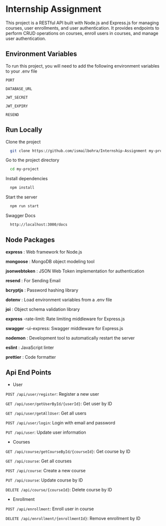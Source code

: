 
# Internship Assignment

This project is a RESTful API built with Node.js and Express.js for managing courses, user enrollments, and user authentication. It provides endpoints to perform CRUD operations on courses, enroll users in courses, and manage user authentication.


## Environment Variables

To run this project, you will need to add the following environment variables to your .env file

`PORT`

`DATABASE_URL`

`JWT_SECRET`

`JWT_EXPIRY`

`RESEND`


## Run Locally

Clone the project

```bash
  git clone https://github.com/ismailbohra/Internship-Assignment my-project
```

Go to the project directory

```bash
  cd my-project
```

Install dependencies

```bash
  npm install
```

Start the server

```bash
  npm run start
```
Swagger Docs

```bash
  http://localhost:3000/docs
```


## Node Packages 

**express** : Web framework for Node.js

**mongoose** : MongoDB object modeling tool

**jsonwebtoken** : JSON Web Token implementation for authentication

**resend** : For Sending Email

**bcryptjs** : Password hashing library

**dotenv** : Load environment variables from a .env file

**joi** : Object schema validation library

**express** -rate-limit: Rate limiting middleware for Express.js

**swagger** -ui-express: Swagger middleware for Express.js

**nodemon** : Development tool to automatically restart the server

**eslint** : JavaScript linter

**prettier** : Code formatter


## Api End Points

- User

`POST /api/user/register`: Register a new user

`GET /api/user/getUserById/{userId}`: Get user by ID

`GET /api/user/getAllUser`: Get all users

`POST /api/user/login`: Login with email and password

`PUT /api/user`: Update user information

- Courses

`GET /api/course/getCourseById/{courseId}`: Get course by ID 

`GET /api/course`: Get all courses

`POST /api/course`: Create a new course

`PUT /api/course`: Update course by ID

`DELETE /api/course/{courseId}`: Delete course by ID

- Enrollment

`POST /api/enrollment`: Enroll user in course

`DELETE /api/enrollment/{enrollmentId}`: Remove enrollment by ID

